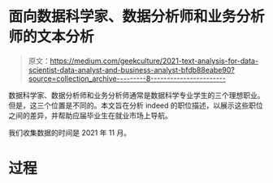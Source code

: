 # 面向数据科学家、数据分析师和业务分析师的文本分析

> 原文：<https://medium.com/geekculture/2021-text-analysis-for-data-scientist-data-analyst-and-business-analyst-bfdb88eabe90?source=collection_archive---------8----------------------->

数据科学家、数据分析师和业务分析师通常是数据科学专业学生的三个理想职业。但是，这三个位置是不同的。本文旨在分析 indeed 的职位描述，以展示这些职位之间的差异，并帮助应届毕业生在就业市场上导航。

我们收集数据的时间是 2021 年 11 月。

# 过程